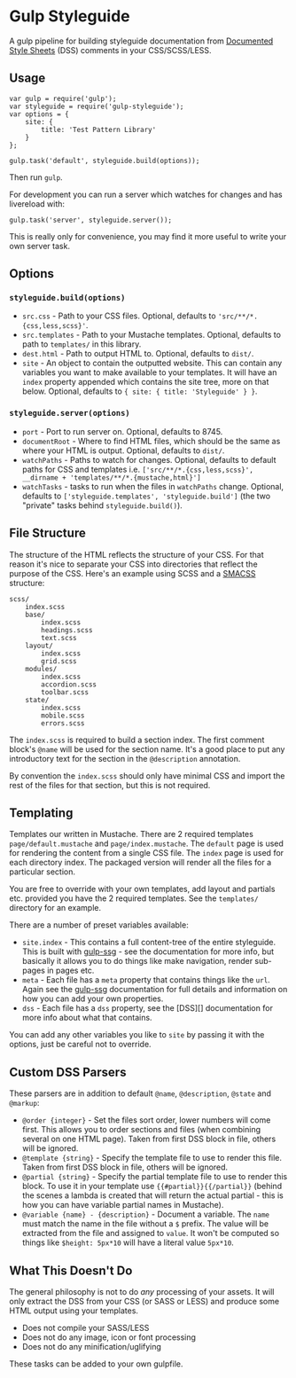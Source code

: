 # Gulp Styleguide

A gulp pipeline for building styleguide documentation from [Documented Style Sheets][] (DSS) comments in your CSS/SCSS/LESS.


## Usage

    var gulp = require('gulp');
    var styleguide = require('gulp-styleguide');
    var options = {
        site: {
            title: 'Test Pattern Library'
        }
    };

    gulp.task('default', styleguide.build(options));

Then run `gulp`.

For development you can run a server which watches for changes and has livereload with:

    gulp.task('server', styleguide.server());

This is really only for convenience, you may find it more useful to write your own server task.


## Options

### `styleguide.build(options)`

* `src.css` - Path to your CSS files. Optional, defaults to `'src/**/*.{css,less,scss}'`.
* `src.templates` - Path to your Mustache templates. Optional, defaults to path to `templates/` in this library.
* `dest.html` - Path to output HTML to. Optional, defaults to `dist/`.
* `site` - An object to contain the outputted website. This can contain any variables you want to make available to your templates. It will have an `index` property appended which contains the site tree, more on that below. Optional, defaults to `{ site: { title: 'Styleguide' } }`.

### `styleguide.server(options)`

* `port` - Port to run server on. Optional, defaults to 8745.
* `documentRoot` - Where to find HTML files, which should be the same as where your HTML is output. Optional, defaults to `dist/`.
* `watchPaths` - Paths to watch for changes. Optional, defaults to default paths for CSS and templates i.e. `['src/**/*.{css,less,scss}', __dirname + 'templates/**/*.{mustache,html}']`
* `watchTasks` - tasks to run when the files in `watchPaths` change. Optional, defaults to `['styleguide.templates', 'styleguide.build']` (the two "private" tasks behind `styleguide.build()`).


## File Structure

The structure of the HTML reflects the structure of your CSS. For that reason it's nice to separate your CSS into directories that reflect the purpose of the CSS. Here's an example using SCSS and a [SMACSS][] structure:

    scss/
        index.scss
        base/
            index.scss
            headings.scss
            text.scss
        layout/
            index.scss
            grid.scss
        modules/
            index.scss
            accordion.scss
            toolbar.scss
        state/
            index.scss
            mobile.scss
            errors.scss

The `index.scss` is required to build a section index. The first comment block's `@name` will be used for the section name. It's a good place to put any introductory text for the section in the `@description` annotation.

By convention the `index.scss` should only have minimal CSS and import the rest of the files for that section, but this is not required.


## Templating

Templates our written in Mustache. There are 2 required templates `page/default.mustache` and `page/index.mustache`. The `default` page is used for rendering the content from a single CSS file. The `index` page is used for each directory index. The packaged version will render all the files for a particular section.

You are free to override with your own templates, add layout and partials etc. provided you have the 2 required templates. See the `templates/` directory for an example.

There are a number of preset variables available:

* `site.index` - This contains a full content-tree of the entire styleguide. This is built with [gulp-ssg][] - see the documentation for more info, but basically it allows you to do things like make navigation, render sub-pages in pages etc.
* `meta` - Each file has a `meta` property that contains things like the `url`. Again see the [gulp-ssg][] documentation for full details and information on how you can add your own properties.
* `dss` - Each file has a `dss` property, see the [DSS][] documentation for more info about what that contains.

You can add any other variables you like to `site` by passing it with the options, just be careful not to override.

## Custom DSS Parsers

These parsers are in addition to default `@name`, `@description`, `@state` and `@markup`:

* `@order {integer}` - Set the files sort order, lower numbers will come first. This allows you to order sections and files (when combining several on one HTML page). Taken from first DSS block in file, others will be ignored.
* `@template {string}` - Specify the template file to use to render this file. Taken from first DSS block in file, others will be ignored.
* `@partial {string}` - Specify the partial template file to use to render this block. To use it in your template use `{{#partial}}{{/partial}}` (behind the scenes a lambda is created that will return the actual partial - this is how you can have variable partial names in Mustache).
* `@variable {name} - {description}` - Document a variable. The `name` must match the name in the file without a `$` prefix. The value will be extracted from the file and assigned to `value`. It won't be computed so things like `$height: 5px*10` will have a literal value `5px*10`.


## What This Doesn't Do

The general philosophy is not to do *any* processing of your assets. It will only extract the DSS from your CSS (or SASS or LESS) and produce some HTML output using your templates.

* Does not compile your SASS/LESS
* Does not do any image, icon or font processing
* Does not do any minification/uglifying

These tasks can be added to your own gulpfile.


[SMACSS]:https://smacss.com/
[Documented Style Sheets]:https://github.com/darcyclarke/DSS
[gulp-ssg]:https://github.com/paulwib/gulp-ssg


